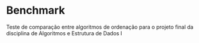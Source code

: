 # Benchmark
Teste de comparação entre algoritmos de ordenação para o projeto final da disciplina de Algoritmos e Estrutura de Dados I
